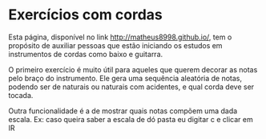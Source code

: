 # Exercícios com cordas

Esta página, disponível no link http://matheus8998.github.io/, tem o propósito de auxiliar pessoas que estão iniciando os estudos em instrumentos de cordas como baixo e guitarra. 

O primeiro exercício é muito útil para aqueles que querem decorar as notas pelo braço do instrumento. Ele gera uma sequência aleatória de notas, podendo ser de naturais ou naturais com acidentes, e qual corda deve ser tocada.

Outra funcionalidade é a de mostrar quais notas compõem uma dada escala. Ex: caso queira saber a escala de dó pasta eu digitar c e clicar em IR



